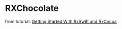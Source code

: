 # RXChocolate
from tutorial:  <a href = "https://www.raywenderlich.com/138547/getting-started-with-rxswift-and-rxcocoa">Getting Started With RxSwift and RxCocoa</a>

